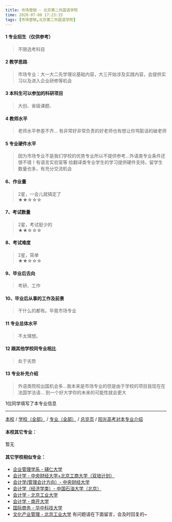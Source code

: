 ```yaml
---
title: 市场营销 - 北京第二外国语学院
time: 2020-07-08 17:23:15
tags: [市场营销,北京第二外国语学院]
---
```

#### 1 专业招生（仅供参考）  
> 不限选考科目 



#### 2 教学思路  
> 市场专业：大一大二先学理论基础内容，大三开始涉及实践内容，会提供实习以及进入企业研修等机会



#### 3 本科生可以参加的科研项目  
>  大创、省级课题、



#### 4 教师水平
> 老师水平参差不齐… 有非常好非常负责的好老师也有想让你骂脏话的破老师



#### 5 专业硬件水平
> 因为市场专业不是我们学校的优势专业所以不提供参考…外语类专业条件还很不错！有语言实验室等 给翻译类专业学生的学习提供硬件支持，留学生数量也多，有充分交流机会



#### 6、作业量
> 2星，一会儿就搞定了  
★★☆☆☆



#### 7、考试数量  
> 2星，考试挺少的  
★★☆☆☆



#### 8、考试难度  
> 2星，简单  
★★☆☆☆



#### 9、毕业后去向  
> 考研、工作



#### 10、毕业后从事的工作及前景  
> 干什么的都有。毕竟市场专业



#### 11 专业总体水平 
> 不太理想。



####  12 跟其他学校同专业相比 
> 处于劣势

####  13 专业补充介绍  
> 外语类院校出国机会多…我本来是市场专业的但是由于学校的项目我现在在法国学法语… 到一个好大学你的未来的可能性就会更大

 1位同学填写了本专业信息
***
[本校](https://univgo.github.io/2020/07/08/北京第二外国语学院) / [学校（全部）](https://univgo.github.io/2020/07/08/3efa6bcca419) / [专业（全部）](https://univgo.github.io/2020/07/08/2d4c6d3552c2) / [总览页](https://univgo.github.io/2020/07/08/445daeb4fa00) / [阳光高考对本专业介绍](http://gaokao.chsi.com.cn/sch/zyk/view.do?schId=73394618&specId=73385280)
#### 本校其它专业：
暂无
#### 其它学校相似专业：
- [企业管理学系 - 辅仁大学](https://univgo.github.io/2020/07/08/482d9a4ad3ed)
- [会计学 - 中央财经大学+北京工商大学（双培计划）](https://univgo.github.io/2020/07/08/efa86b1a5d45)
- [会计学(管理会计方向）- 中央财经大学](https://univgo.github.io/2020/07/08/236095812248)
- [会计学（经济学类）- 中国石油大学（北京）](https://univgo.github.io/2020/07/08/0f3705d4ade4)
- [会计学 - 北京工业大学](https://univgo.github.io/2020/07/08/010c80d0566b)
- [会计学 - 南开大学](https://univgo.github.io/2020/07/08/9580eaa61496)
- [国际商务 - 华中科技大学](https://univgo.github.io/2020/07/08/9d00ee9d91e8)
- [文化产业管理 - 北京工业大学](https://univgo.github.io/2020/07/08/45a980a6b8c6)
有问题请在下面留言，会及时回复的~